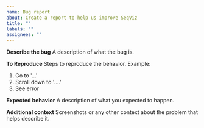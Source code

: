 ```yaml
---
name: Bug report
about: Create a report to help us improve SeqViz
title: ""
labels: ""
assignees: ""
---
```


**Describe the bug**
A description of what the bug is.

**To Reproduce**
Steps to reproduce the behavior. Example:

1. Go to '...'
2. Scroll down to '....'
3. See error

**Expected behavior**
A description of what you expected to happen.

**Additional context**
Screenshots or any other context about the problem that helps describe it.
